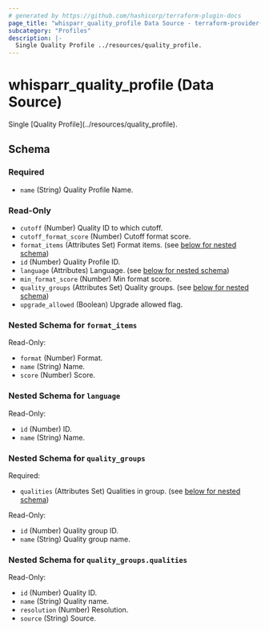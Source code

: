 ```yaml
---
# generated by https://github.com/hashicorp/terraform-plugin-docs
page_title: "whisparr_quality_profile Data Source - terraform-provider-whisparr"
subcategory: "Profiles"
description: |-
  Single Quality Profile ../resources/quality_profile.
---
```


# whisparr_quality_profile (Data Source)

<!-- subcategory:Profiles -->Single [Quality Profile](../resources/quality_profile).



<!-- schema generated by tfplugindocs -->
## Schema

### Required

- `name` (String) Quality Profile Name.

### Read-Only

- `cutoff` (Number) Quality ID to which cutoff.
- `cutoff_format_score` (Number) Cutoff format score.
- `format_items` (Attributes Set) Format items. (see [below for nested schema](#nestedatt--format_items))
- `id` (Number) Quality Profile ID.
- `language` (Attributes) Language. (see [below for nested schema](#nestedatt--language))
- `min_format_score` (Number) Min format score.
- `quality_groups` (Attributes Set) Quality groups. (see [below for nested schema](#nestedatt--quality_groups))
- `upgrade_allowed` (Boolean) Upgrade allowed flag.

<a id="nestedatt--format_items"></a>
### Nested Schema for `format_items`

Read-Only:

- `format` (Number) Format.
- `name` (String) Name.
- `score` (Number) Score.


<a id="nestedatt--language"></a>
### Nested Schema for `language`

Read-Only:

- `id` (Number) ID.
- `name` (String) Name.


<a id="nestedatt--quality_groups"></a>
### Nested Schema for `quality_groups`

Required:

- `qualities` (Attributes Set) Qualities in group. (see [below for nested schema](#nestedatt--quality_groups--qualities))

Read-Only:

- `id` (Number) Quality group ID.
- `name` (String) Quality group name.

<a id="nestedatt--quality_groups--qualities"></a>
### Nested Schema for `quality_groups.qualities`

Read-Only:

- `id` (Number) Quality ID.
- `name` (String) Quality name.
- `resolution` (Number) Resolution.
- `source` (String) Source.


